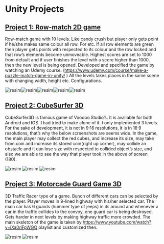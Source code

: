 

# Unity Projects

## [Project 1: Row-match 2D game](https://github.com/ataberkpazarr/Row-Match-type-2D-Puzzle-Game)

Row-match game with 10 levels. Like candy crush but player only gets point if he/she makes 
same colour all row. For etc. İf all row elements are green then player gets points with respected to its colour and the row 
locked and that row’s elements become unmoveable. Highest scores are set to 1000 from default and if user finishes the 
level with a score higher than 1000, then the new level is being opened. Developed and specified the game by watching an 
Udemy course. (https://www.udemy.com/course/make-a-puzzle-match-game-in-unity/ )
All the levels takes places in the same scene with changing width, height etc. Configurations. 

![resim](https://user-images.githubusercontent.com/55497058/134745559-afc29412-236d-4039-837a-d836b4e08385.png)![resim](https://user-images.githubusercontent.com/55497058/134745615-8a54cb82-a747-4584-82e2-9f6d3ae9d735.png)![resim](https://user-images.githubusercontent.com/55497058/134745605-8d835a36-f69b-489a-b1db-44b69d37f65a.png)![resim](https://user-images.githubusercontent.com/55497058/134745641-97ce1830-4543-44d7-ae41-d057d0cd6f96.png)![resim](https://user-images.githubusercontent.com/55497058/134745651-f460e91b-1514-45c7-a998-ce03c95dbeae.png)


## [Project 2: CubeSurfer 3D](https://github.com/ataberkpazarr/CubeSurfer3D)

 CubeSurfer3D is famous game of Voodoo Studio’s. It is avaliable for both Android 
and IOS. I had tried to make clone of it.  I only implemented 3 levels. For the sake of development, it is not in 9:16 
resolutions, it is in 16:9 resolutions, that’s why the below screenshots are seems wide. In the game, the main 
player may collect the red cubes, and increase its size, may take from coin and increase its stored coin(right up 
corner), may collide an obstacle and it can lose size with respected to collided object’s size, and also we are 
able to see the way that player took in the above of screen (180). 

![resim](https://user-images.githubusercontent.com/55497058/134745499-70471104-2710-455f-812b-0f207b39d112.png)
![resim](https://user-images.githubusercontent.com/55497058/134745523-e9175a8f-b33a-457d-968b-2354db191106.png)
![resim](https://user-images.githubusercontent.com/55497058/134745542-eebd94c6-a9cd-475d-aa65-b59de84ca8c1.png)


## [Project 3: Motorcade Guard Game 3D](https://github.com/ataberkpazarr/Motorcade-Guard-Unity-Project) 

3D Traffic Racer type of a game. Bunch of different cars can be selected by the 
player. Player moves in 9-lined highway with his/her selected car. The main car has 6 guards (hummer type of 
jeeps) in its around and whenever a car in the traffic collides to the convoy, one guard car is being destroyed. Gets
harder in next levels by making highway traffic more crowded. The main skeleton of the game is taken by 
https://www.youtube.com/watch?v=iXa0riFpWGQ playlist and customized then.

![resim](https://user-images.githubusercontent.com/55497058/134745684-f504edaf-97e9-4d1e-881a-d4e92190235c.png)
![resim](https://user-images.githubusercontent.com/55497058/134745725-a3e27c42-5817-44b0-a48c-a0714d1333f7.png)


